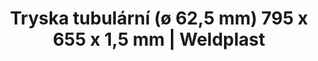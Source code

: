 ---
Link: "file:/Users/vinayakpatel/Downloads/www.weldplast.cz/tryska-tubularni-o-625-mm-795-x-655-x-15-mm"
product_name: "Tryska tubulární (ø 62,5 mm) 795 x 655 x 1,5 mm"
product_id: "Obj. číslo:114.136"
title: "Tryska tubulární (ø 62,5 mm) 795 x 655 x 1,5 mm | Weldplast"
product_desc: ""
product_specs: ""
product_downloads: ""
href: ""
accessories: ""
similar_products: ""
---